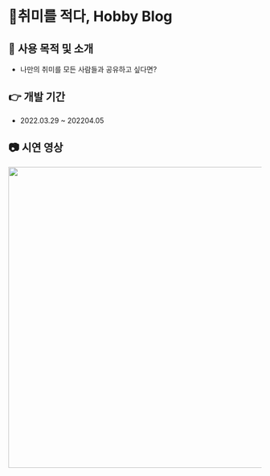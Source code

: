 # 💸취미를 적다, Hobby Blog

## 🎈 사용 목적 및 소개

- 나만의 취미를 모든 사람들과 공유하고 싶다면?

## 👉 개발 기간

- 2022.03.29 ~ 202204.05

## 📷 시연 영상

<img src="https://user-images.githubusercontent.com/62178788/206398905-3f5f321e-344e-4a50-ab87-7c500ec47165.gif" width="600px">
